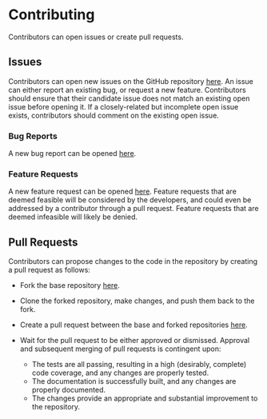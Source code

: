 # Contributing

Contributors can open issues or create pull requests.

## Issues

Contributors can open new issues on the GitHub repository [here](https://github.com/mrbuche/Conspire.jl/issues). An issue can either report an existing bug, or request a new feature. Contributors should ensure that their candidate issue does not match an existing open issue before opening it. If a closely-related but incomplete open issue exists, contributors should comment on the existing open issue.

### Bug Reports

A new bug report can be opened [here](https://github.com/mrbuche/Conspire.jl/issues/new?template=bug_report.md).

### Feature Requests

A new feature request can be opened [here](https://github.com/mrbuche/Conspire.jl/issues/new?template=feature_request.md). Feature requests that are deemed feasible will be considered by the developers, and could even be addressed by a contributor through a pull request. Feature requests that are deemed infeasible will likely be denied.

## Pull Requests

Contributors can propose changes to the code in the repository by creating a pull request as follows:

- Fork the base repository [here](https://github.com/mrbuche/Conspire.jl/fork).
- Clone the forked repository, make changes, and push them back to the fork.
- Create a pull request between the base and forked repositories [here](https://github.com/mrbuche/Conspire.jl/pulls).
- Wait for the pull request to be either approved or dismissed. Approval and subsequent merging of pull requests is contingent upon:

  - The tests are all passing, resulting in a high (desirably, complete) code coverage, and any changes are properly tested.
  - The documentation is successfully built, and any changes are properly documented.
  - The changes provide an appropriate and substantial improvement to the repository.
